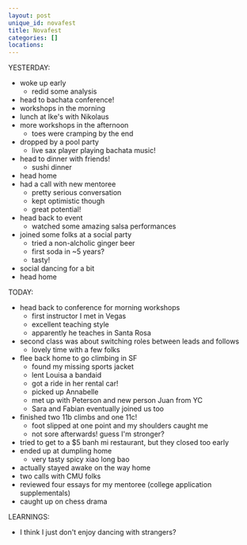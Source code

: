```yaml
---
layout: post
unique_id: novafest
title: Novafest
categories: []
locations: 
---
```


YESTERDAY:
* woke up early
  * redid some analysis
* head to bachata conference!
* workshops in the morning
* lunch at Ike's with Nikolaus
* more workshops in the afternoon
  * toes were cramping by the end
* dropped by a pool party
  * live sax player playing bachata music!
* head to dinner with friends!
  * sushi dinner
* head home
* had a call with new mentoree
  * pretty serious conversation
  * kept optimistic though
  * great potential!
* head back to event
  * watched some amazing salsa performances
* joined some folks at a social party
  * tried a non-alcholic ginger beer
  * first soda in ~5 years?
  * tasty!
* social dancing for a bit
* head home

TODAY:
* head back to conference for morning workshops
  * first instructor I met in Vegas
  * excellent teaching style
  * apparently he teaches in Santa Rosa
* second class was about switching roles between leads and follows
  * lovely time with a few folks
* flee back home to go climbing in SF
  * found my missing sports jacket
  * lent Louisa a bandaid
  * got a ride in her rental car!
  * picked up Annabelle
  * met up with Peterson and new person Juan from YC
  * Sara and Fabian eventually joined us too
* finished two 11b climbs and one 11c!
  * foot slipped at one point and my shoulders caught me
  * not sore afterwards! guess I'm stronger?
* tried to get to a $5 banh mi restaurant, but they closed too early
* ended up at dumpling home
  * very tasty spicy xiao long bao
* actually stayed awake on the way home
* two calls with CMU folks
* reviewed four essays for my mentoree (college application supplementals)
* caught up on chess drama

LEARNINGS:
* I think I just don't enjoy dancing with strangers?
